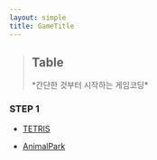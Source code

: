 ```yaml
---
layout: simple
title: GameTitle
---
```


> <h2>Table</h2>
> *간단한 것부터 시작하는 게임코딩*

### STEP 1

- [TETRIS](/game/title/tetris/tetris)

- [AnimalPark](/game/title/AnimalPark/AnimalPark)

